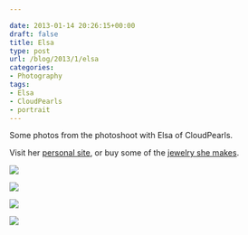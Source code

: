 ```yaml
---

date: 2013-01-14 20:26:15+00:00
draft: false
title: Elsa
type: post
url: /blog/2013/1/elsa
categories:
- Photography
tags:
- Elsa
- CloudPearls
- portrait
---
```


Some photos from the photoshoot with Elsa of CloudPearls.

Visit her [personal site](http://elsaavraam.com), or buy some of the [jewelry she makes](http://www.etsy.com/shop/CloudPearls).



  
![](/images/2013-01-14-20131elsa/20130113-GKAR7015.jpg)

  

  
![](/images/2013-01-14-20131elsa/20130113-GKAR7049.jpg)

  

  
![](/images/2013-01-14-20131elsa/20130113-GKAR7053.jpg)

  

  
![](/images/2013-01-14-20131elsa/20130113-GKAR7056-px.jpg)

  


